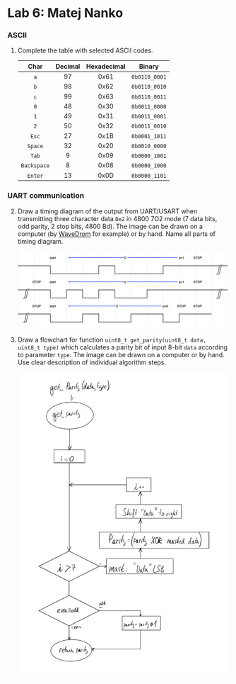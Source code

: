 # Lab 6: Matej Nanko

### ASCII

1. Complete the table with selected ASCII codes.

   | **Char** | **Decimal** | **Hexadecimal** | **Binary** |
   | :-: | :-: | :-: | :-: |
   | `a` | 97 | 0x61 | `0b0110_0001` |
   | `b` | 98 | 0x62 | `0b0110_0010` |
   | `c` | 99 | 0x63 | `0b0110_0011` |
   | `0` | 48 | 0x30 | `0b0011_0000` |
   | `1` | 49 | 0x31 | `0b0011_0001` |
   | `2` | 50 | 0x32 | `0b0011_0010` |
   | `Esc` | 27 | 0x1B | `0b0001_1011` |
   | `Space` | 32 | 0x20 | `0b0010_0000` |
   | `Tab` | 9 | 0x09 | `0b0000_1001` |
   | `Backspace` | 8 | 0x08 | `0b0000_1000` |
   | `Enter` | 13 | 0x0D | `0b0000_1101` |

### UART communication

2. Draw a timing diagram of the output from UART/USART when transmitting three character data `De2` in 4800 7O2 mode (7 data bits, odd parity, 2 stop bits, 4800&nbsp;Bd). The image can be drawn on a computer (by [WaveDrom](https://wavedrom.com/) for example) or by hand. Name all parts of timing diagram.

   ![Timing diagram](https://raw.githubusercontent.com/xnanko00/Digital-electronics-2/main/Images/diagram-DE2-06.png)


3. Draw a flowchart for function `uint8_t get_parity(uint8_t data, uint8_t type)` which calculates a parity bit of input 8-bit `data` according to parameter `type`. The image can be drawn on a computer or by hand. Use clear description of individual algorithm steps.

   ![flowchart](https://raw.githubusercontent.com/xnanko00/Digital-electronics-2/main/Images/flowchart-DE2-06.png)